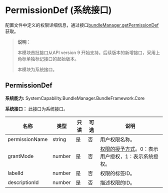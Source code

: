# PermissionDef (系统接口)

配置文件中定义的权限详细信息，通过接口[bundleManager.getPermissionDef](js-apis-bundleManager-sys.md#bundlemanagergetpermissiondef)获取。

> **说明：**
>
> 本模块首批接口从API version 9 开始支持。后续版本的新增接口，采用上角标单独标记接口的起始版本。
>
> 本模块为系统接口。

## **PermissionDef**

 **系统能力:** SystemCapability.BundleManager.BundleFramework.Core
 
 **系统接口：** 此接口为系统接口。

| 名称           | 类型   | 只读 | 可选 | 说明           |
| -------------- | ------ | ---- | ---- | -------------- |
| permissionName | string | 是   | 否   | 用户权限名称。   |
| grantMode      | number | 是   | 否   | [权限的授予方式](https://developer.huawei.com/consumer/cn/doc/harmonyos-guides/app-permission-mgmt-overview#授权方式)。0：表示用户授权，1：表示系统授权。 |
| labelId        | number | 是   | 否   | 权限的标签ID。   |
| descriptionId  | number | 是   | 否   | 描述权限的ID。   |